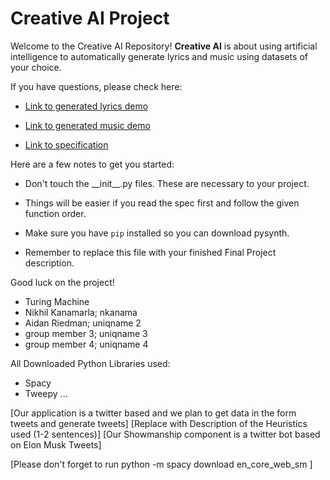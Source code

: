 # Creative AI Project

Welcome to the Creative AI Repository! **Creative AI** is about using artificial intelligence to automatically generate lyrics and music using datasets of your choice.

If you have questions, please check here:

- [Link to generated lyrics demo](https://youtu.be/Z46LvHwgygs?list=PL2BYDiR6uDOJzYCJ7QuuQz-hWvQeYN5Nx)

- [Link to generated music demo](https://youtu.be/RrHrRqZ3pUM?list=PL2BYDiR6uDOJzYCJ7QuuQz-hWvQeYN5Nx)

- [Link to specification](https://eecs183.github.io/creative-ai)

Here are a few notes to get you started:

* Don't touch the \_\_init\_\_.py files. These are necessary to your project.

* Things will be easier if you read the spec first and follow the given function order.

* Make sure you have `pip` installed so you can download pysynth.

* Remember to replace this file with your finished Final Project description.

Good luck on the project!

- Turing Machine
-  Nikhil Kanamarla; nkanama
-  Aidan Riedman; uniqname 2
- group member 3; uniqname 3
- group member 4; uniqname 4

All Downloaded Python Libraries used:
* Spacy
* Tweepy
...

[Our application is a twitter based and we plan to get data in the form tweets and generate tweets]
[Replace with Description of the Heuristics used (1-2 sentences)]
[Our Showmanship component is a twitter bot based on Elon Musk Tweets]

[Please don't forget to run python -m spacy download en_core_web_sm ]

